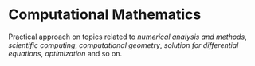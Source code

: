 # Computational Mathematics

Practical approach on topics related to _numerical analysis and methods_, _scientific computing_, _computational geometry_, _solution for differential equations_, _optimization_ and so on.

